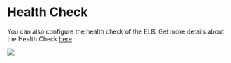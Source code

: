 # Health Check

You can also configure the health check of the ELB. Get more details about the Health Check [here](http://docs.aws.amazon.com/ElasticLoadBalancing/latest/DeveloperGuide/TerminologyandKeyConcepts.html#healthcheck).

![](https://raw.githubusercontent.com/VisualOps/book-image/master/ide_stack_elb_hc.png)
